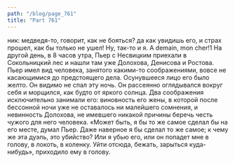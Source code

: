 ```yaml
---
path: "/blog/page_761"
title: "Part 761"
---
```


ник: медведя-то, говорит, как не бояться? да как увидишь его, и страх прошел, как бы только не ушел! Ну, так-то и я. A demain, mon cher!1
На другой день, в 8 часов утра, Пьер с Несвицким приехали в Сокольницкий лес и нашли там уже Долохова, Денисова и Ростова. Пьер имел вид человека, занятого какими-то соображениями, вовсе не касающимися до предстоящего дела. Осунувшееся лицо его было желто. Он видимо не спал эту ночь. Он рассеянно оглядывался вокруг себя и морщился, как будто от яркого солнца. Два соображения исключительно занимали его: виновность его жены, в которой после бессонной ночи уже не оставалось ни малейшего сомнения, и невинность Долохова, не имевшего никакой причины беречь честь чужого для него человека. «Может быть, я бы то же самое сделал бы на его месте, думал Пьер. Даже наверное я бы сделал то же самое; к чему же эта дуэль, это убийство? Или я убью его, или он попадет мне в голову, в локоть, в коленку. Уйти отсюда, бежать, зарыться куда-нибудь», приходило ему в голову.
